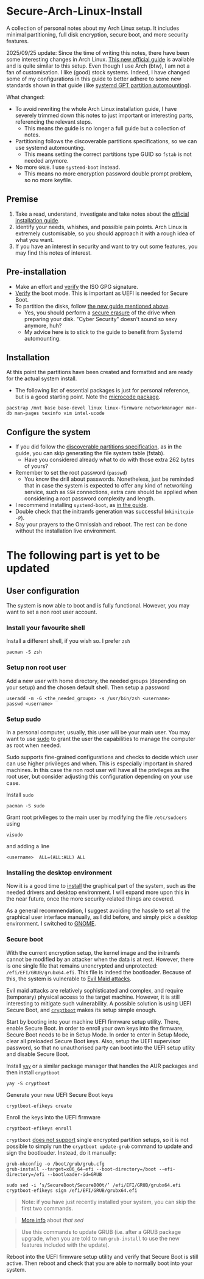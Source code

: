 # Secure-Arch-Linux-Install
A collection of personal notes about my Arch Linux setup. It includes minimal partitioning, full disk encryption, secure boot, and more security features.

2025/09/25 update: Since the time of writing this notes, there have been some interesting changes in Arch Linux. [This new official guide](https://wiki.archlinux.org/title/Dm-crypt/Encrypting_an_entire_system#LUKS_on_a_partition_with_TPM2_and_Secure_Boot) is available and is quite similar to this setup. Even though I use Arch (btw), I am not a fan of customisation. I like (good) stock systems. Indeed, I have changed some of my configurations in this guide to better adhere to some new standards shown in that guide (like [systemd GPT partition automounting](https://wiki.archlinux.org/title/Systemd#GPT_partition_automounting)).

What changed:

* To avoid rewriting the whole Arch Linux installation guide, I have severely trimmed down this notes to just important or interesting parts, referencing the relevant steps.
   * This means the guide is no longer a full guide but a collection of notes.
* Partitioning follows the discoverable partitions specifications, so we can use systemd automounting.
   * This means setting the correct partitions type GUID so `fstab` is not needed anymore.
* No more `GRUB`. I use `systemd-boot` instead.
   * This means no more encryption password double prompt problem, so no more keyfile.

## Premise
1. Take a read, understand, investigate and take notes about the [official installation guide](https://wiki.archlinux.org/title/Installation_guide).
2. Identify your needs, whishes, and possible pain points. Arch Linux is extremely customisable, so you should approach it with a rough idea of what you want.
3. If you have an interest in security and want to try out some features, you may find this notes of interest.

## Pre-installation
* Make an effort and [verify](https://wiki.archlinux.org/title/Installation_guide#Verify_signature) the ISO GPG signature.
* [Verify](https://wiki.archlinux.org/title/Installation_guide#Verify_the_boot_mode) the boot mode. This is important as UEFI is needed for Secure Boot.
* To partition the disks, follow [the new guide mentioned above](https://wiki.archlinux.org/title/Dm-crypt/Encrypting_an_entire_system#LUKS_on_a_partition_with_TPM2_and_Secure_Boot).
    * Yes, you should perform a [secure erasure](https://wiki.archlinux.org/title/Dm-crypt/Drive_preparation) of the drive when preparing your disk. "Cyber Security" doesn't sound so sexy anymore, huh?
    * My advice here is to stick to the guide to benefit from Systemd automounting.

## Installation
At this point the partitions have been created and formatted and are ready for the actual system install.

* The following list of essential packages is just for personal reference, but is a good starting point. Note the [microcode package](https://wiki.archlinux.org/title/Microcode).
```
pacstrap /mnt base base-devel linux linux-firmware networkmanager man-db man-pages texinfo vim intel-ucode
```

## Configure the system

* If you did follow the [discoverable partitions specification](https://uapi-group.org/specifications/specs/discoverable_partitions_specification/), as in the guide, you can skip generating the file system table (fstab).
  * Have you considered already what to do with those extra 262 bytes of yours?
* Remember to set the root password (`passwd`)
   * You know the drill about passwords. Nonetheless, just be reminded that in case the system is expected to offer any kind of networking service, such as `SSH` connections, extra care should be applied when considering a root password complexity and length.
* I recommend installing `systemd-boot`, as [in the guide](https://wiki.archlinux.org/title/Dm-crypt/Encrypting_an_entire_system#Installing_the_boot_loader).
* Double check that the initramfs generation was successful (`mkinitcpio -P`).
* Say your prayers to the Omnissiah and reboot. The rest can be done without the installation live environment.



# The following part is yet to be updated

## User configuration
The system is now able to boot and is fully functional. However, you may want to set a non root user account.

### Install your favourite shell
Install a different shell, if you wish so. I prefer `zsh`
```
pacman -S zsh
```

### Setup non root user
Add a new user with home directory, the needed groups (depending on your setup) and the chosen default shell. Then setup a password
```
useradd -m -G <the_needed_groups> -s /usr/bin/zsh <username>
passwd <username>
```

### Setup sudo
In a personal computer, usually, this user will be your main user. You may want to use [sudo](https://wiki.archlinux.org/title/sudo) to grant the user the capabilities to manage the computer as root when needed.

Sudo supports fine-grained configurations and checks to decide which user can use higher privileges and when. This is especially important in shared machines. In this case the non root user will have all the privileges as the root user, but consider adjusting this configuration depending on your use case.

Install `sudo`
```
pacman -S sudo
```

Grant root privileges to the main user by modifying the file `/etc/sudoers` using
```
visudo
```
and adding a line
```
<username>  ALL=(ALL:ALL) ALL
```

### Installing the desktop environment
Now it is a good time to [install](https://wiki.archlinux.org/title/General_recommendations#Graphical_user_interface) the graphical part of the system, such as the needed drivers and desktop environment. I will expand more upon this in the near future, once the more security-related things are covered.

As a general recommendation, I suggest avoiding the hassle to set all the graphical user interface manually, as I did before, and simply pick a desktop environment. I switched to [GNOME](https://wiki.archlinux.org/title/GNOME).

### Secure boot
With the current encryption setup, the kernel image and the initramfs cannot be modified by an attacker when the data is at rest. However, there is one single file that remains unencrypted and unprotected: `/efi/EFI/GRUB/grubx64.efi`. This file is indeed the bootloader. Because of this, the system is vulnerable to [Evil Maid attacks](https://www.schneier.com/blog/archives/2009/10/evil_maid_attac.html).

Evil maid attacks are relatively sophisticated and complex, and require (temporary) physical access to the target machine. However, it is still interesting to mitigate such vulnerability. A possible solution is using UEFI Secure Boot, and [`cryptboot`](https://github.com/xmikos/cryptboot) makes its setup simple enough.

Start by booting into your machine UEFI firmware setup utility. There, enable Secure Boot. In order to enroll your own keys into the firmware, Secure Boot needs to be in Setup Mode. In order to enter in Setup Mode, clear all preloaded Secure Boot keys. Also, setup the UEFI supervisor password, so that no unauthorised party can boot into the UEFI setup utlity and disable Secure Boot.

Install [`yay`](https://github.com/Jguer/yay#installation) or a similar package manager that handles the AUR packages and then install `cryptboot`
```
yay -S cryptboot
```
Generate your new UEFI Secure Boot keys
```
cryptboot-efikeys create
```
Enroll the keys into the UEFI firmware
```
cryptboot-efikeys enroll
```
`cryptboot` [does not support](https://github.com/xmikos/cryptboot/issues/2) single encrypted partition setups, so it is not possible to simply run the `cryptboot update-grub` command to update and sign the bootloader. Instead, do it manually:
```
grub-mkconfig -o /boot/grub/grub.cfg
grub-install --target=x86_64-efi --boot-directory=/boot --efi-directory=/efi --bootloader-id=GRUB

sudo sed -i ‘s/SecureBoot/SecureB00t/’ /efi/EFI/GRUB/grubx64.efi
cryptboot-efikeys sign /efi/EFI/GRUB/grubx64.efi
```
> Note: if you have just recently installed your system, you can skip the first two commands.

> [More info](https://wejn.org/2021/09/fixing-grub-verification-requested-nobody-cares/) about _that sed_

> Use this commands to update GRUB (i.e. after a GRUB package upgrade, when you are told to run `grub-install` to use the new features included with the update).

Reboot into the UEFI firmware setup utility and verify that Secure Boot is still active. Then reboot and check that you are able to normally boot into your system.
